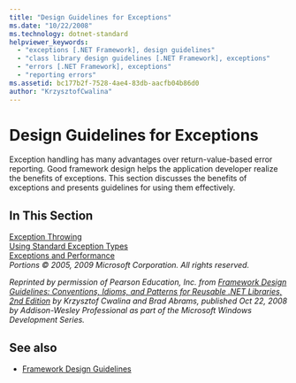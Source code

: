 ```yaml
---
title: "Design Guidelines for Exceptions"
ms.date: "10/22/2008"
ms.technology: dotnet-standard
helpviewer_keywords: 
  - "exceptions [.NET Framework], design guidelines"
  - "class library design guidelines [.NET Framework], exceptions"
  - "errors [.NET Framework], exceptions"
  - "reporting errors"
ms.assetid: bc177b2f-7528-4ae4-83db-aacfb04b86d0
author: "KrzysztofCwalina"
---
```

# Design Guidelines for Exceptions
Exception handling has many advantages over return-value-based error reporting. Good framework design helps the application developer realize the benefits of exceptions. This section discusses the benefits of exceptions and presents guidelines for using them effectively.  
  
## In This Section  
 [Exception Throwing](../../../docs/standard/design-guidelines/exception-throwing.md)  
 [Using Standard Exception Types](../../../docs/standard/design-guidelines/using-standard-exception-types.md)  
 [Exceptions and Performance](../../../docs/standard/design-guidelines/exceptions-and-performance.md)  
 *Portions © 2005, 2009 Microsoft Corporation. All rights reserved.*  
  
 *Reprinted by permission of Pearson Education, Inc. from [Framework Design Guidelines: Conventions, Idioms, and Patterns for Reusable .NET Libraries, 2nd Edition](https://www.informit.com/store/framework-design-guidelines-conventions-idioms-and-9780321545619) by Krzysztof Cwalina and Brad Abrams, published Oct 22, 2008 by Addison-Wesley Professional as part of the Microsoft Windows Development Series.*  
  
## See also

- [Framework Design Guidelines](../../../docs/standard/design-guidelines/index.md)
